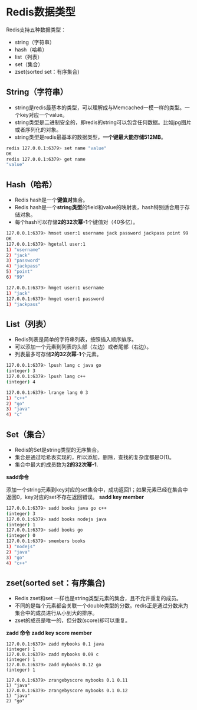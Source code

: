 # Redis数据类型
Redis支持五种数据类型：
* string（字符串）
* hash（哈希）
* list（列表）
* set（集合）
* zset(sorted set：有序集合)

## String（字符串）
* string是redis最基本的类型，可以理解成与Memcached一模一样的类型。一个key对应一个value。
* string类型是二进制安全的，即redis的string可以包含任何数据。比如jpg图片或者序列化的对象。
* string类型是redis最基本的数据类型，**一个键最大能存储512MB**。

```sh
redis 127.0.0.1:6379> set name "value"
OK
redis 127.0.0.1:6379> get name
"value"
```

## Hash（哈希）
* Redis hash是一个**键值对**集合。
* Redis hash是一个**string类型**的field和value的映射表，hash特别适合用于存储对象。
* 每个hash可以存储**2的32次幂-1**个键值对（40多亿）。
```sh
127.0.0.1:6379> hmset user:1 username jack password jackpass point 99
OK
127.0.0.1:6379> hgetall user:1
1) "username"
2) "jack"
3) "password"
4) "jackpass"
5) "point"
6) "99"
```
```sh
127.0.0.1:6379> hmget user:1 username
1) "jack"
127.0.0.1:6379> hmget user:1 password
1) "jackpass"
```

## List（列表）
* Redis列表是简单的字符串列表，按照插入顺序排序。
* 可以添加一个元素到列表的头部（左边）或者尾部（右边）。
* 列表最多可存储**2的32次幂-1**个元素。

```sh
127.0.0.1:6379> lpush lang c java go
(integer) 3
127.0.0.1:6379> lpush lang c++
(integer) 4

127.0.0.1:6379> lrange lang 0 3
1) "c++"
2) "go"
3) "java"
4) "c"
```
## Set（集合）
* Redis的Set是string类型的无序集合。
* 集合是通过哈希表实现的，所以添加，删除，查找的复杂度都是O(1)。
* 集合中最大的成员数为**2的32次幂-1**.

**sadd命令**

添加一个string元素到key对应的set集合中，成功返回1；如果元素已经在集合中返回0，key对应的set不存在返回错误。
**sadd key member**

```sh
127.0.0.1:6379> sadd books java go c++
(integer) 3
127.0.0.1:6379> sadd books nodejs java
(integer) 1
127.0.0.1:6379> sadd books go
(integer) 0
127.0.0.1:6379> smembers books
1) "nodejs"
2) "java"
3) "go"
4) "c++"
```
## zset(sorted set：有序集合)
* Redis zset和set 一样也是string类型元素的集合，且不允许重复的成员。
* 不同的是每个元素都会关联一个double类型的分数。redis正是通过分数来为集合中的成员进行从小到大的排序。
* zset的成员是唯一的，但分数(score)却可以重复。

**zadd 命令**
**zadd key score member**

```
127.0.0.1:6379> zadd mybooks 0.1 java
(integer) 1
127.0.0.1:6379> zadd mybooks 0.09 c
(integer) 1
127.0.0.1:6379> zadd mybooks 0.12 go
(integer) 1

127.0.0.1:6379> zrangebyscore mybooks 0.1 0.11
1) "java"
127.0.0.1:6379> zrangebyscore mybooks 0.1 0.12
1) "java"
2) "go"
```
